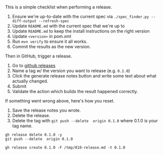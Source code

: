 This is a simple checklist when performing a release.

1. Ensure we're up-to-date with the current spec via `./spec_finder.py --diff-output --refresh-spec`
2. Update `README.md` with the current spec that we're up to
3. Update `README.md` to keep the install instructions on the right version
4. Update `<version>` in pom.xml
5. Run `mvn verify` to ensure it all works.
6. Commit the results as the new version.

Then in GitHub, trigger a release.

1. Go to [github releases](https://github.com/open-feature/java-sdk/releases/new)
2. Name a tag w/ the version you want to release (e.g. `0.1.0`)
3. Click the generate release notes button and write some text about what actually changed.
4. Submit
5. Validate the action which builds the result happened correctly.

If something went wrong above, here's how you reset.
1. Save the release notes you wrote.
2. Delete the release.
3. Delete the tag with `git push --delete  origin 0.1.0` where 0.1.0 is your tag name.

```shell
gh release delete 0.1.0 -y
git push --delete  origin 0.1.0

gh release create 0.1.0 -F /tmp/010-release.md -t 0.1.0
```